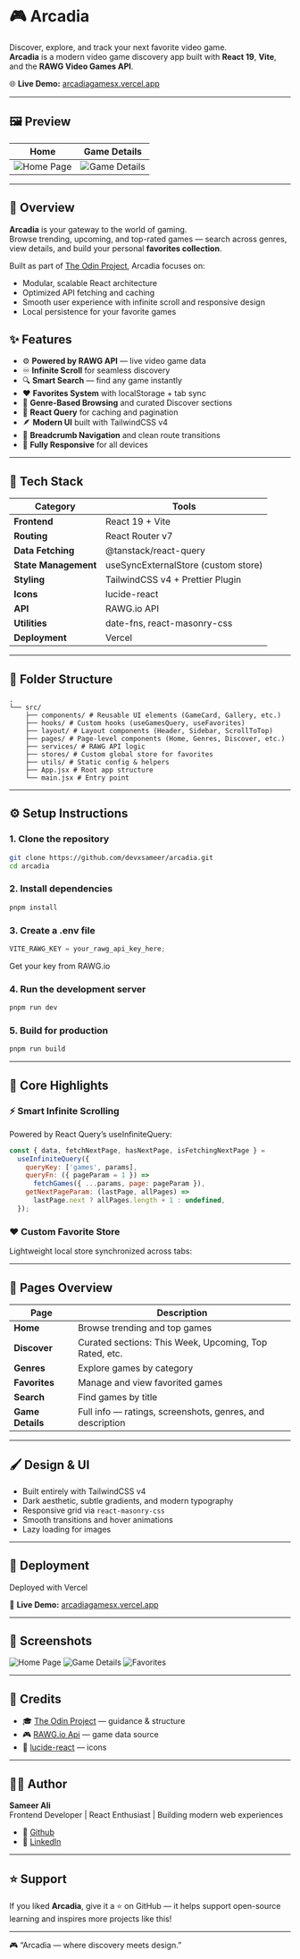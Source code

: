 # 🎮 Arcadia

Discover, explore, and track your next favorite video game.  
**Arcadia** is a modern video game discovery app built with **React 19**, **Vite**, and the **RAWG Video Games API**.

🌐 **Live Demo:** [arcadiagamesx.vercel.app](https://arcadiagamesx.vercel.app/)

---

## 🖼️ Preview

| Home                                        | Game Details                                           |
| ------------------------------------------- | ------------------------------------------------------ |
| ![Home Page](./public/screenshots/home.png) | ![Game Details](./public/screenshots/game-details.png) |

---

## 🧭 Overview

**Arcadia** is your gateway to the world of gaming.  
Browse trending, upcoming, and top-rated games — search across genres, view details, and build your personal **favorites collection**.

Built as part of [The Odin Project](https://www.theodinproject.com/), Arcadia focuses on:

- Modular, scalable React architecture
- Optimized API fetching and caching
- Smooth user experience with infinite scroll and responsive design
- Local persistence for your favorite games

## ✨ Features

- ⚙️ **Powered by RAWG API** — live video game data
- ♾️ **Infinite Scroll** for seamless discovery
- 🔍 **Smart Search** — find any game instantly
- ❤️ **Favorites System** with localStorage + tab sync
- 🧭 **Genre-Based Browsing** and curated Discover sections
- 🧩 **React Query** for caching and pagination
- 🪶 **Modern UI** built with TailwindCSS v4
- 📜 **Breadcrumb Navigation** and clean route transitions
- 📱 **Fully Responsive** for all devices

---

## 🧰 Tech Stack

| Category             | Tools                               |
| -------------------- | ----------------------------------- |
| **Frontend**         | React 19 + Vite                     |
| **Routing**          | React Router v7                     |
| **Data Fetching**    | @tanstack/react-query               |
| **State Management** | useSyncExternalStore (custom store) |
| **Styling**          | TailwindCSS v4 + Prettier Plugin    |
| **Icons**            | lucide-react                        |
| **API**              | RAWG.io API                         |
| **Utilities**        | date-fns, react-masonry-css         |
| **Deployment**       | Vercel                              |

---

## 📂 Folder Structure

```text
.
└── src/
    ├── components/ # Reusable UI elements (GameCard, Gallery, etc.)
    ├── hooks/ # Custom hooks (useGamesQuery, useFavorites)
    ├── layout/ # Layout components (Header, Sidebar, ScrollToTop)
    ├── pages/ # Page-level components (Home, Genres, Discover, etc.)
    ├── services/ # RAWG API logic
    ├── stores/ # Custom global store for favorites
    ├── utils/ # Static config & helpers
    ├── App.jsx # Root app structure
    └── main.jsx # Entry point
```

---

## ⚙️ Setup Instructions

### 1. Clone the repository

```bash
git clone https://github.com/devxsameer/arcadia.git
cd arcadia
```

### 2. Install dependencies

```bash
pnpm install
```

### 3. Create a .env file

```js
VITE_RAWG_KEY = your_rawg_api_key_here;
```

Get your key from RAWG.io

### 4. Run the development server

```bash
pnpm run dev
```

### 5. Build for production

```bash
pnpm run build
```

---

## 🧩 Core Highlights

### ⚡ Smart Infinite Scrolling

Powered by React Query’s useInfiniteQuery:

```js
const { data, fetchNextPage, hasNextPage, isFetchingNextPage } =
  useInfiniteQuery({
    queryKey: ['games', params],
    queryFn: ({ pageParam = 1 }) =>
      fetchGames({ ...params, page: pageParam }),
    getNextPageParam: (lastPage, allPages) =>
      lastPage.next ? allPages.length + 1 : undefined,
  });
```

### ❤️ Custom Favorite Store

Lightweight local store synchronized across tabs:

---

## 🧠 Pages Overview

| Page             | Description                                               |
| ---------------- | --------------------------------------------------------- |
| **Home**         | Browse trending and top games                             |
| **Discover**     | Curated sections: This Week, Upcoming, Top Rated, etc.    |
| **Genres**       | Explore games by category                                 |
| **Favorites**    | Manage and view favorited games                           |
| **Search**       | Find games by title                                       |
| **Game Details** | Full info — ratings, screenshots, genres, and description |

---

## 🖌️ Design & UI

- Built entirely with TailwindCSS v4
- Dark aesthetic, subtle gradients, and modern typography
- Responsive grid via `react-masonry-css`
- Smooth transitions and hover animations
- Lazy loading for images

---

## 🚀 Deployment

Deployed with Vercel

🔗 **Live Demo:** [arcadiagamesx.vercel.app](https://arcadiagamesx.vercel.app/)

---

## 📸 Screenshots

![Home Page](./public/screenshots/home.png)
![Game Details](./public/screenshots/game-details.png)
![Favorites](./public/screenshots/favorites.png)

---

## 🧾 Credits

- 🎓 [The Odin Project](https://www.theodinproject.com/) — guidance & structure
- 🎮 [RAWG.io Api](https://rawg.io/apidocs) — game data source
- 🧩 [lucide-react](https://lucide.dev/) — icons

---

## 🧑‍💻 Author

**Sameer Ali**  
Frontend Developer | React Enthusiast | Building modern web experiences

- 🐙 [Github](https://github.com/devxsameer)
- 💼 [LinkedIn](https://www.linkedin.com/in/devxsameer/)

---

## ⭐ Support

If you liked **Arcadia**, give it a ⭐ on GitHub — it helps support open-source learning and inspires more projects like this!

---

🎮 “Arcadia — where discovery meets design.”
